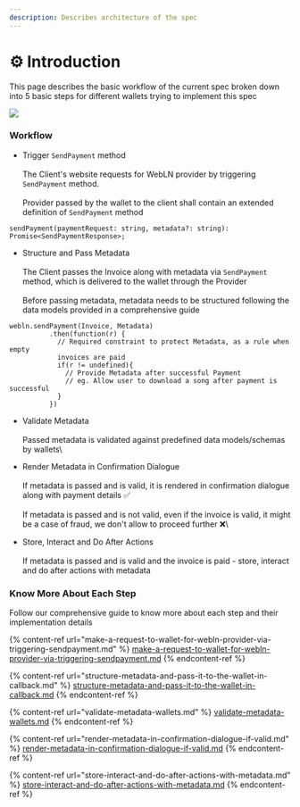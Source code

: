 ```yaml
---
description: Describes architecture of the spec
---
```


# ⚙ Introduction

This page describes the basic workflow of the current spec broken down into 5 basic steps for different wallets trying to implement this spec

![](https://cdn-images-1.medium.com/max/3694/1\*Lz4JHjDty-jrWAV9eqcDPA.png)

### Workflow

* Trigger `SendPayment` method\
  \
  The Client's website requests for WebLN provider by triggering `SendPayment` method.\
  \
  Provider passed by the wallet to the client shall contain an extended definition  of `SendPayment` method

```
sendPayment(paymentRequest: string, metadata?: string): Promise<SendPaymentResponse>;
```

* Structure and Pass Metadata\
  \
  The Client passes the Invoice along with metadata via `SendPayment` method, which is delivered to the wallet through the Provider\
  \
  Before passing metadata, metadata needs to be structured following the data models provided in a comprehensive guide

```
webln.sendPayment(Invoice, Metadata)
          .then(function(r) {
            // Required constraint to protect Metadata, as a rule when empty 
            invoices are paid
            if(r != undefined){
              // Provide Metadata after successful Payment
              // eg. Allow user to download a song after payment is successful
            }
          })
```

* Validate Metadata\
  \
  Passed metadata is validated against predefined data models/schemas by wallets\

* Render Metadata in Confirmation Dialogue\
  \
  If metadata is passed and is valid, it is rendered in confirmation dialogue along with payment  details ✅\
  \
  If metadata is passed and is not valid, even if the invoice is valid, it might be a case of fraud, we don't allow to proceed further ❌\

* Store, Interact and Do After Actions\
  \
  If metadata is passed and is valid and the invoice is paid - store, interact and do after actions with metadata

### Know More About Each Step

Follow our comprehensive guide to know more about each step and their implementation details

{% content-ref url="make-a-request-to-wallet-for-webln-provider-via-triggering-sendpayment.md" %}
[make-a-request-to-wallet-for-webln-provider-via-triggering-sendpayment.md](make-a-request-to-wallet-for-webln-provider-via-triggering-sendpayment.md)
{% endcontent-ref %}

{% content-ref url="structure-metadata-and-pass-it-to-the-wallet-in-callback.md" %}
[structure-metadata-and-pass-it-to-the-wallet-in-callback.md](structure-metadata-and-pass-it-to-the-wallet-in-callback.md)
{% endcontent-ref %}

{% content-ref url="validate-metadata-wallets.md" %}
[validate-metadata-wallets.md](validate-metadata-wallets.md)
{% endcontent-ref %}

{% content-ref url="render-metadata-in-confirmation-dialogue-if-valid.md" %}
[render-metadata-in-confirmation-dialogue-if-valid.md](render-metadata-in-confirmation-dialogue-if-valid.md)
{% endcontent-ref %}

{% content-ref url="store-interact-and-do-after-actions-with-metadata.md" %}
[store-interact-and-do-after-actions-with-metadata.md](store-interact-and-do-after-actions-with-metadata.md)
{% endcontent-ref %}
